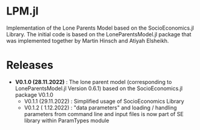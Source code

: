 # LPM.jl
Implementation of the Lone Parents Model based on the SocioEconomics.jl Library. The initial code is based on the LoneParentsModel.jl package that was implemented together by Martin Hinsch and Atiyah Elsheikh.  

Releases
========

- **V0.1.0 (28.11.2022)** : The lone parent model (corresponding to LoneParentsModel.jl Version 0.6.1) based on the SocioEconomics.jl package V0.1.0 
   - V0.1.1 (29.11.2022)  : Simplified usage of SocioEconomics Library 
   - V0.1.2 ( 1.12.2022)  : "data parameters" and loading / handling parameters from command line and input files is now part of SE library within ParamTypes module
